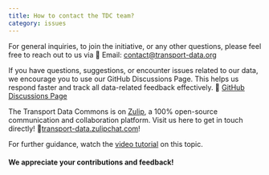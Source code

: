 ```yaml
---
title: How to contact the TDC team?
category: issues
---
```


For general inquiries, to join the initiative, or any other questions,
please feel free to reach out to us via 📧 Email: [contact@transport-data.org](mailto:contact@transport-data.org)

If you have questions, suggestions, or encounter issues related to our data,
we encourage you to use our GitHub Discussions Page.
This helps us respond faster and track all data-related feedback effectively.
🔗 [GitHub Discussions Page](https://github.com/orgs/transport-data/discussions/categories/user-feedback)

The Transport Data Commons is on [Zulip](https://zulip.com/), a 100% open-source communication and collaboration platform. 
Visit us here to get in touch directly! 
💬[transport-data.zulipchat.com](https://transport-data.zulipchat.com/)! 

For further guidance, watch the [video tutorial](https://github.com/user-attachments/assets/28e4aecb-ba75-408c-897d-9c018a2c1efe) on this topic.

#### We appreciate your contributions and feedback!
